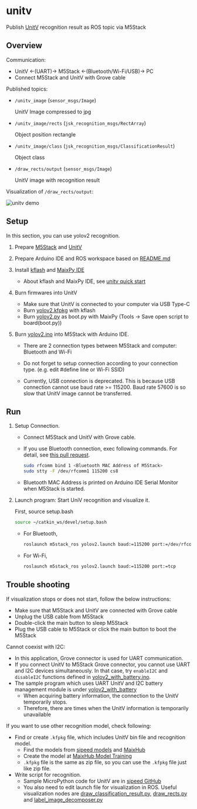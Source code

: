 # unitv

Publish [UnitV](https://shop.m5stack.com/products/unitv-ai-camera) recognition result as ROS topic via M5Stack

## Overview

Communication:

- UnitV <-(UART)-> M5Stack <-(Bluetooth/Wi-Fi/USB)-> PC
- Connect M5Stack and UnitV with Grove cable

Published topics:

- `/unitv_image` (`sensor_msgs/Image`)

  UnitV Image compressed to jpg

- `/unitv_image/rects` (`jsk_recognition_msgs/RectArray`)

  Object position rectangle

- `/unitv_image/class` (`jsk_recognition_msgs/ClassificationResult`)

  Object class

- `/draw_rects/output` (`sensor_msgs/Image`)

  UnitV image with recognition result

Visualization of `/draw_rects/output`:

![unitv demo](https://user-images.githubusercontent.com/19769486/132894050-84d7a79d-da3a-4057-8487-025188f65515.gif)

## Setup

In this section, you can use yolov2 recognition.

1. Prepare [M5Stack](https://shop.m5stack.com/collections/m5-controllers/products/basic-core-iot-development-kit) and [UnitV](https://shop.m5stack.com/products/unitv-ai-camera?variant=34757279809700)

2. Prepare Arduino IDE and ROS workspace based on [README.md](https://github.com/jsk-ros-pkg/jsk_3rdparty/blob/master/m5stack_ros/README.md)

3. Install [kflash](https://github.com/sipeed/kflash_gui/releases/download/v1.5.3/kflash_gui_v1.5.3_linux.tar.xz) and [MaixPy IDE](https://dl.sipeed.com/shareURL/MAIX/MaixPy/ide/_)

    - About kflash and MaixPy IDE, see [unitv quick start](https://docs.m5stack.com/en/quick_start/unitv/unitv_quick_start_maixpy)

4. Burn firmwares into UnitV

    - Make sure that UnitV is connected to your computer via USB Type-C
    - Burn [yolov2.kfpkg](https://github.com/jsk-ros-pkg/jsk_3rdparty/blob/master/m5stack_ros/data/yolov2.kfpkg) with kflash
    - Burn [yolov2.py](https://github.com/jsk-ros-pkg/jsk_3rdparty/blob/master/m5stack_ros/scripts/yolov2.py)  as boot.py with MaixPy (Tools -> Save open script to board(boot.py))

5. Burn [yolov2.ino](https://github.com/jsk-ros-pkg/jsk_3rdparty/blob/master/m5stack_ros/sketches/yolov2/yolov2.ino) into M5Stack with Arduino IDE.

    - There are 2 connection types between M5Stack and computer: Bluetooth and Wi-Fi

    - Do not forget to setup connection according to your connection type. (e.g. edit #define line or Wi-Fi SSID)

    - Currently, USB connection is deprecated. This is because USB connection cannot use baud rate >= 115200. Baud rate 57600 is so slow that UnitV image cannot be transferred.

## Run

1. Setup Connection.

    - Connect M5Stack and UnitV with Grove cable.

    - If you use Bluetooth connection, exec following commands. For detail, see [this pull request](https://github.com/ros-drivers/rosserial/pull/569).

      ```bash
      sudo rfcomm bind 1 <Bluetooth MAC Address of M5Stack>
      sudo stty -F /dev/rfcomm1 115200 cs8
      ```

    - Bluetooth MAC Address is printed on Arduino IDE Serial Monitor when M5Stack is started.

2. Launch program: Start UniV recognition and visualize it.

    First, source setup.bash

    ```bash
    source ~/catkin_ws/devel/setup.bash
    ```

    - For Bluetooth,

      ```bash
      roslaunch m5stack_ros yolov2.launch baud:=115200 port:=/dev/rfcomm1
      ```

    - For Wi-Fi,

      ```bash
      roslaunch m5stack_ros yolov2.launch baud:=115200 port:=tcp
      ```

## Trouble shooting

If visualization stops or does not start, follow the below instructions:

- Make sure that M5Stack and UnitV are connected with Grove cable
- Unplug the USB cable from M5Stack
- Double-click the main button to sleep M5Stack
- Plug the USB cable to M5Stack or click the main button to boot the M5Stack

Cannot coexist with I2C:

- In this application, Grove connector is used for UART communication.
- If you connect UnitV to M5Stack Grove connector, you cannot use UART and I2C devices simultaneously. In that case, try `enableI2C` and `disableI2C` functions defined in [yolov2_with_battery.ino](https://github.com/jsk-ros-pkg/jsk_3rdparty/tree/master/m5stack_ros/sketches/UnitV/yolov2/yolov2_with_battery/yolov2_with_battery.ino).
- The sample program which uses UART UnitV and I2C battery management module is under [yolov2_with_battery](https://github.com/jsk-ros-pkg/jsk_3rdparty/tree/master/m5stack_ros/sketches/UnitV/yolov2/yolov2_with_battery)
  - When acquiring battery information, the connection to the UnitV temporarily stops.
  - Therefore, there are times when the UnitV information is temporarily unavailable

If you want to use other recognition model, check following:

- Find or create `.kfpkg` file, which includes UnitV bin file and recognition model.
  - Find the models from [sipeed models](https://dl.sipeed.com/shareURL/MAIX/MaixPy/model) and [MaixHub](https://www.maixhub.com/)
  - Create the model at [MaixHub Model Training](https://www.maixhub.com/ModelTraining)
  - `.kfpkg` file is the same as zip file, so you can use the `.kfpkg` file just like zip file.
- Write script for recognition.
  - Sample MicroPython code for UnitV are in [sipeed GitHub](https://github.com/sipeed/MaixPy_scripts/tree/master/machine_vision)
  - You also need to edit launch file for visualization in ROS. Useful visualization nodes are [draw_classification_result.py](https://jsk-docs.readthedocs.io/projects/jsk_recognition/en/latest/jsk_perception/nodes/draw_classification_result.html), [draw_rects.py](https://jsk-docs.readthedocs.io/projects/jsk_recognition/en/latest/jsk_perception/nodes/draw_rects.html) and [label_image_decomposer.py](https://jsk-docs.readthedocs.io/projects/jsk_recognition/en/latest/jsk_perception/nodes/label_image_decomposer.html)
